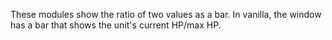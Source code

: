 
These modules show the ratio of two values as a bar. In vanilla, the window has a bar that shows the unit's current HP/max HP.
